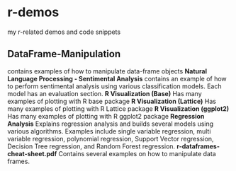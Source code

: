 # r-demos
my r-related demos and code snippets

## DataFrame-Manipulation
contains examples of how to manipulate data-frame objects
**Natural Language Processing - Sentimental Analysis** contains an example of how to perform sentimental analysis using various classification models. Each model has an evaluation section.
**R Visualization (Base)** Has many examples of plotting with R base package
**R Visualization (Lattice)** Has many examples of plotting with R Lattice package
**R Visualization (ggplot2)** Has many examples of plotting with R ggplot2 package
**Regression Analysis** Explains regression analysis and builds several models using various algorithms. Examples include single variable regression, multi variable regression, polynomial regression, Support Vector regression, Decision Tree regression, and Random Forest regression.
**r-dataframes-cheat-sheet.pdf** Contains several examples on how to manipulate data frames.
